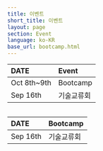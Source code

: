 ```yaml
---
title: 이벤트 
short_title: 이벤트
layout: page
section: Event
language: ko-KR
base_url: bootcamp.html
---
```


| DATE | Event| 
|:---|:---|
| Oct 8th~9th | Bootcamp |
| Sep 16th | 기술교류회 |

<span class="image fit"><img src="../images/F1TENTH/bootcamp.png" alt="" /></span>
<br>

| DATE | Bootcamp| 
|:---|:---|
| Sep 16th | 기술교류회 |